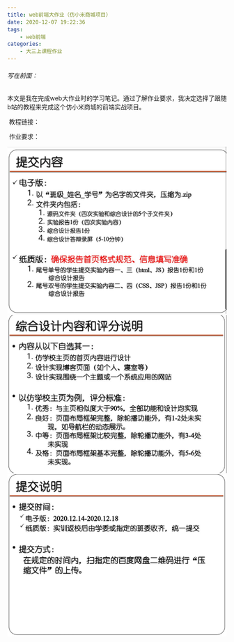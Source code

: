 ```yaml
---
title: web前端大作业（仿小米商城项目）
date: 2020-12-07 19:22:36
tags:
	- web前端
categories:
	- 大三上课程作业
---
```


###### 写在前面：

​		本文是我在完成web大作业时的学习笔记。通过了解作业要求，我决定选择了跟随b站的教程来完成这个仿小米商城的前端实战项目。

​		教程链接：

[html+css+js实战项目 仿小米商城]: https://www.bilibili.com/video/BV1yp4y1a7jU/?spm_id_from=333.788.recommend_more_video.0

​		作业要求：

<img src="https://raw.githubusercontent.com/rabbitcat04261028/picgo/master/%E5%89%8D%E7%AB%AF%E4%BD%9C%E4%B8%9A%E6%8F%90%E4%BA%A4%E5%86%85%E5%AE%B9.jpg" style="zoom:50%;" />

<img src="https://raw.githubusercontent.com/rabbitcat04261028/picgo/master/%E5%89%8D%E7%AB%AF%E4%BD%9C%E4%B8%9A%E8%A6%81%E6%B1%82.jpg" style="zoom:50%;" />

<img src="web前端大作业（仿小米商城项目）.assets/前端作业提交说明.jpg" style="zoom:50%;" />